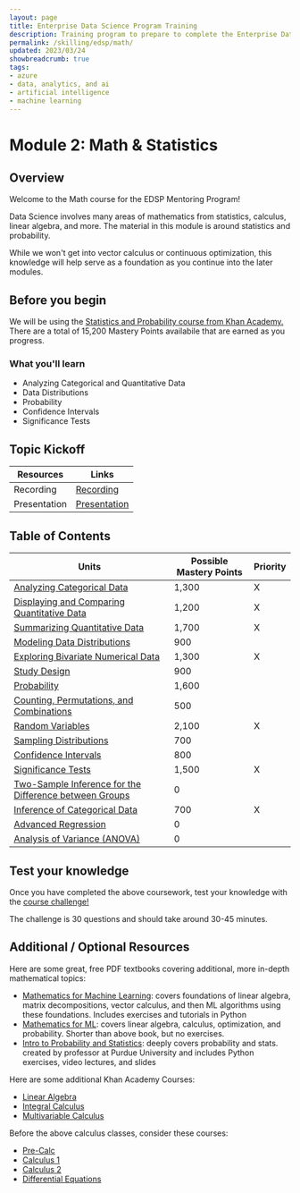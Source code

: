 ```yaml
---
layout: page
title: Enterprise Data Science Program Training
description: Training program to prepare to complete the Enterprise Data Science Challenge.
permalink: /skilling/edsp/math/
updated: 2023/03/24
showbreadcrumb: true
tags: 
- azure
- data, analytics, and ai
- artificial intelligence
- machine learning
---
```


# Module 2: Math & Statistics

## Overview

Welcome to the Math course for the EDSP Mentoring Program!

Data Science involves many areas of mathematics from statistics, calculus, linear algebra, and more. The material in this module is around statistics and probability.

While we won't get into vector calculus or continuous optimization, this knowledge will help serve as a foundation as you continue into the later modules.

## Before you begin

We will be using the [Statistics and Probability course from Khan Academy.](https://www.khanacademy.org/math/statistics-probability) There are a total of 15,200 Mastery Points availabile that are earned as you progress.

### What you'll learn

- Analyzing Categorical and Quantitative Data
- Data Distributions
- Probability
- Confidence Intervals
- Significance Tests


## Topic Kickoff

| Resources          | Links                            |
|-------------------|----------------------------------|
| Recording   |  [Recording](https://msuspartners.eventbuilder.com/event/70072?source=EDSPTraining)    |
| Presentation        |  [Presentation](./Presentations) |


## Table of Contents 

| Units          | Possible Mastery Points                           | Priority |
|-------------------|----------------------------------|---------------|
| [Analyzing Categorical Data](https://www.khanacademy.org/math/statistics-probability/analyzing-categorical-data)        | 1,300 | X |
| [Displaying and Comparing Quantitative Data](https://www.khanacademy.org/math/statistics-probability/displaying-describing-data)      | 1,200 | X |
| [Summarizing Quantitative Data](https://www.khanacademy.org/math/statistics-probability/summarizing-quantitative-data)   | 1,700 | X | 
| [Modeling Data Distributions](https://www.khanacademy.org/math/statistics-probability/modeling-distributions-of-data)       | 900 |
| [Exploring Bivariate Numerical Data](https://www.khanacademy.org/math/statistics-probability/describing-relationships-quantitative-data)     | 1,300 | X |
| [Study Design](https://www.khanacademy.org/math/statistics-probability/designing-studies)   | 900 |
| [Probability](https://www.khanacademy.org/math/statistics-probability/probability-library)       | 1,600 |
| [Counting, Permutations, and Combinations](https://www.khanacademy.org/math/statistics-probability/counting-permutations-and-combinations)     | 500 |
| [Random Variables](https://www.khanacademy.org/math/statistics-probability/random-variables-stats-library)   | 2,100 | X |
| [Sampling Distributions](https://www.khanacademy.org/math/statistics-probability/sampling-distributions-library)     | 700 |
| [Confidence Intervals](https://www.khanacademy.org/math/statistics-probability/confidence-intervals-one-sample)     | 800 |
| [Significance Tests](https://www.khanacademy.org/math/statistics-probability/significance-tests-one-sample)   | 1,500 | X |
| [Two-Sample Inference for the Difference between Groups](https://www.khanacademy.org/math/statistics-probability/significance-tests-confidence-intervals-two-samples)     | 0 |
| [Inference of Categorical Data](https://www.khanacademy.org/math/statistics-probability/inference-categorical-data-chi-square-tests)    | 700 | X |
| [Advanced Regression](https://www.khanacademy.org/math/statistics-probability/advanced-regression-inference-transforming)   | 0 |
| [Analysis of Variance (ANOVA)](https://www.khanacademy.org/math/statistics-probability/analysis-of-variance-anova-library) | 0 |

## Test your knowledge

Once you have completed the above coursework, test your knowledge with the [course challenge!](https://www.khanacademy.org/math/statistics-probability/test/subject-challenge?modal=1)

The challenge is 30 questions and should take around 30-45 minutes.

## Additional / Optional Resources 

Here are some great, free PDF textbooks covering additional, more in-depth mathematical topics:
- [Mathematics for Machine Learning](https://mml-book.github.io/): covers foundations of linear algebra, matrix decompositions, vector calculus, and then ML algorithms using these foundations. Includes exercises and tutorials in Python
- [Mathematics for ML](https://gwthomas.github.io/docs/math4ml.pdf): covers linear algebra, calculus, optimization, and probability. Shorter than above book, but no exercises.
- [Intro to Probability and Statistics](https://probability4datascience.com/TOC.html): deeply covers probability and stats. created by professor at Purdue University and includes Python exercises, video lectures, and slides

Here are some additional Khan Academy Courses:
- [Linear Algebra](https://www.khanacademy.org/math/linear-algebra)
- [Integral Calculus](https://www.khanacademy.org/math/integral-calculus)
- [Multivariable Calculus](https://www.khanacademy.org/math/multivariable-calculus)

Before the above calculus classes, consider these courses:
- [Pre-Calc](https://www.khanacademy.org/math/precalculus)
- [Calculus 1](https://www.khanacademy.org/math/calculus-1)
- [Calculus 2](https://www.khanacademy.org/math/calculus-2)
- [Differential Equations](https://www.khanacademy.org/math/differential-equations)